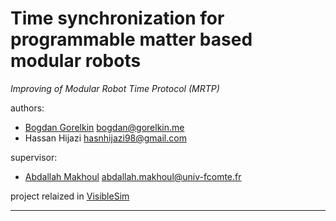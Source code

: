 # Time synchronization for programmable matter based modular robots

*Improving of Modular Robot Time Protocol (MRTP)*

authors:
  - [Bogdan Gorelkin](https://b.gorelkin.me)  <bogdan@gorelkin.me>
  - Hassan Hijazi <hasnhijazi98@gmail.com>

supervisor:
  - [Abdallah Makhoul](https://www.femto-st.fr/en/femto-people/amakhoul) <abdallah.makhoul@univ-fcomte.fr>

project relaized in [VisibleSim](https://github.com/VisibleSim/VisibleSim)

---
